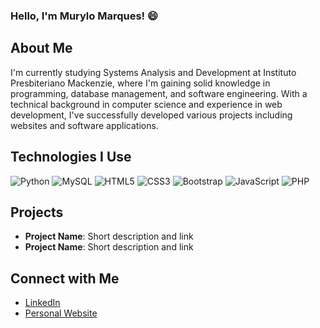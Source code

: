 ### Hello, I'm Murylo Marques! 😄

## About Me
I'm currently studying Systems Analysis and Development at Instituto Presbiteriano Mackenzie, where I'm gaining solid knowledge in programming, database management, and software engineering. With a technical background in computer science and experience in web development, I've successfully developed various projects including websites and software applications.

## Technologies I Use
![Python](https://img.shields.io/badge/Python-14354C?style=for-the-badge&logo=python&logoColor=white)
![MySQL](https://img.shields.io/badge/MySQL-00000F?style=for-the-badge&logo=mysql&logoColor=white)
![HTML5](https://img.shields.io/badge/HTML5-E34F26?style=for-the-badge&logo=html5&logoColor=white)
![CSS3](https://img.shields.io/badge/CSS3-1572B6?style=for-the-badge&logo=css3&logoColor=white)
![Bootstrap](https://img.shields.io/badge/Bootstrap-563D7C?style=for-the-badge&logo=bootstrap&logoColor=white)
![JavaScript](https://img.shields.io/badge/JavaScript-323330?style=for-the-badge&logo=javascript&logoColor=F7DF1E)
![PHP](https://img.shields.io/badge/PHP-777BB4?style=for-the-badge&logo=php&logoColor=white)

## Projects
- **Project Name**: Short description and link
- **Project Name**: Short description and link

## Connect with Me
- [LinkedIn](https://www.linkedin.com/in/murylomarques)
- [Personal Website](https://example.com)
